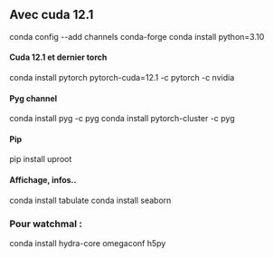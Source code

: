 
## Avec cuda 12.1
conda config --add channels conda-forge
conda install python=3.10

#### Cuda 12.1 et dernier torch
conda install pytorch pytorch-cuda=12.1 -c pytorch -c nvidia

#### Pyg channel
conda install pyg -c pyg
conda install pytorch-cluster -c pyg 


#### Pip
pip install uproot

####  Affichage, infos..
conda install tabulate
conda install seaborn


### Pour watchmal : 
conda install hydra-core omegaconf h5py